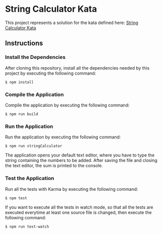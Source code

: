 # String Calculator Kata
This project represents a solution for the kata defined here: [String Calculator Kata](https://github.com/wonderflow-bv/string-calculator-kata)

## Instructions

### Install the Dependencies
After cloning this repository, install all the dependencies needed by this project by executing the following command:

    $ npm install

### Compile the Application
Compile the application by executing the following command:

    $ npm run build

### Run the Application
Run the application by executing the following command:

    $ npm run stringCalculator

The application opens your default text editor, where you have to type the string containing the numbers to be added.
After saving the file and closing the text editor, the sum is printed to the console.

### Test the Application
Run all the tests with Karma by executing the following command:

    $ npm test

If you want to execute all the tests in watch mode, so that all the tests are executed everytime at least one source
file is changed, then execute the following command:

    $ npm run test-watch
